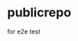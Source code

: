 # publicrepo
for e2e test































































































































































































































































































































































































































































































































































































































































































































































































































































































































































































































































































































































































































































































































































































































































































































































